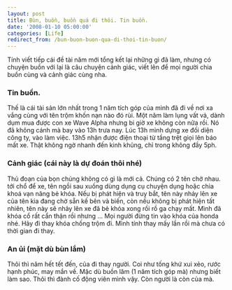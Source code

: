 ```yaml
---
layout: post
title: Bùn, buồn, buồn quá đi thôi. Tin buồn.
date: '2008-01-10 05:00:00'
categories: [Life]
redirect_from: /bun-buon-buon-qua-di-thoi-tin-buon/
---
```


Tính viết tiếp cái đề tài năm mới tổng kết lại những gì đã làm, nhưng có chuyện buồn với lại là câu chuyện cảnh giác, viết lên để mọi người chia buồn cùng và cảnh giác cùng nha.

### Tin buồn.
Thế là cái tài sản lớn nhất trong 1 năm tích góp của mình đã đi về nơi xa vắng cùng với tên trộm khốn nạn nào đó rùi. Một năm làm lụng vất vả, dành dụm mua được con xe Wave Alpha nhưng bi giờ xe không còn nữa rồi. Nó đã không cánh mà bay vào 13h trưa nay.
Lúc 13h mình dựng xe đối diện công ty, vào làm việc. 13h5 nhận được điện thoại từ tầng trệt giọi lên báo mất xe. Thật không ngờ nhanh đến kinh khủng, chỉ trong không đầy 5ph.

### Cảnh giác (cái này là dự đoán thôi nhé)
Thủ đoạn của bọn chúng không có gì là mới cả. Chúng có 2 tên chở nhau. tới chổ để xe, tên ngồi sau xuống dùng dụng cụ chuyện dụng hoặc chìa khoá vạn năng bẻ khóa. Nếu bị phát hiện và truy bắt, tên này nhảy lên xe của tên kia đang chờ sẵn kế bên và biến, còn nếu không bị phát hiện tất nhiên, tên này sẽ nhảy lên xe đã bẻ khóa xong rồi rồ ga chạy mất.
Mình đã khóa cổ rất cẩn thận rồi nhưng …
Mọi người đừng tin vào khóa của honda nhé. Hãy đi thay khóa chống trộm đi. Mình tính thay mấy lần rồi mà chưa có thời gian đi thay.

### An ủi (mặt dù bùn lắm)
Thôi thì năm hết tết đến, của đi thay người. Coi như tống khứ xui xẻo, rước hạnh phúc, may mắn về. Mặc dù buồn lăm (1 năm tích góp mà) nhưng biết làm sao. Thôi thì đành cố động viên mình vậy. Còn người là còn của mà. 
